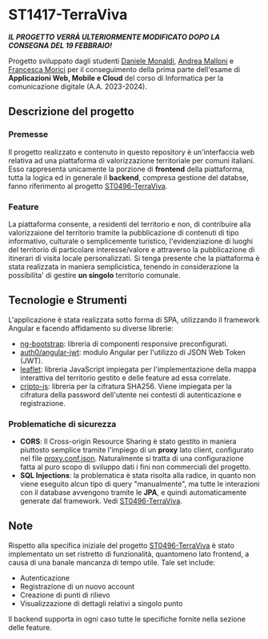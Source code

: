 # ST1417-TerraViva

_**IL PROGETTO VERRÀ ULTERIORMENTE MODIFICATO DOPO LA CONSEGNA DEL 19 FEBBRAIO!**_

Progetto sviluppato dagli studenti [Daniele Monaldi](https://github.com/danielemonaldi), [Andrea Malloni](https://github.com/AndreaMalloni) e [Francesca Morici](https://github.com/Frangiosc) per il conseguimento della prima parte dell'esame di **Applicazioni Web, Mobile e Cloud** del corso di Informatica per la comunicazione digitale (A.A. 2023-2024).

## Descrizione del progetto
### Premesse
Il progetto realizzato e contenuto  in questo repository è un'interfaccia web relativa ad una piattaforma di valorizzazione territoriale per comuni italiani. Esso rappresenta unicamente la porzione di **frontend** della piattaforma, tutta la logica ed in generale il **backend**, compresa gestione del databse, fanno riferimento al progetto [ST0496-TerraViva](https://github.com/danielemonaldi/ST0496-TerraViva).
### Feature
La piattaforma consente, a residenti del territorio e non, di contribuire alla valorizzaione del territorio tramite la pubblicazione di contenuti di tipo informativo, culturale o semplicemente turistico, l'evidenziazione di luoghi del territorio di particolare interesse/valore e attraverso la pubblicazione di itinerari di visita locale personalizzati.
Si tenga presente che la piattaforma è stata realizzata in maniera semplicistica, tenendo in considerazione la possibilita' di gestire **un singolo** territorio comunale.


## Tecnologie e Strumenti
L'applicazione è stata realizzata sotto forma di SPA, utilizzando il framework Angular e facendo affidamento su diverse librerie:

- [ng-bootstrap](https://www.npmjs.com/package/@ng-bootstrap/ng-bootstrap): libreria di componenti responsive preconfigurati.
- [auth0/angular-jwt](https://www.npmjs.com/package/@auth0/angular-jwt): modulo Angular per l'utilizzo di JSON Web Token (JWT).
- [leaflet](https://www.npmjs.com/package/leaflet): libreria JavaScript impiegata per l'implementazione della mappa interattiva del territorio gestito e delle feature ad essa correlate.
- [cripto-js](https://www.npmjs.com/package/crypto-js): libreria per la cifratura SHA256. Viene impiegata per la cifratura della password dell'utente nei contesti di autenticazione e registrazione.

### Problematiche di sicurezza
- **CORS**: Il Cross-origin Resource Sharing  è stato gestito in maniera piuttosto semplice tramite l'impiego di un **proxy** lato client, configurato nel file [proxy.conf.json](src/proxy.conf.json). Naturalmente si tratta di una configurazione fatta al puro scopo di sviluppo dati i fini non commerciali del progetto.
- **SQL Injections**: la problematica è stata risolta alla radice, in quanto non viene eseguito alcun tipo di query "manualmente", ma tutte le interazioni con il database avvengono tramite le **JPA**, e quindi automaticamente generate dal framework. Vedi  [ST0496-TerraViva](https://github.com/danielemonaldi/ST0496-TerraViva).

## Note
Rispetto alla specifica iniziale del progetto [ST0496-TerraViva](https://github.com/danielemonaldi/ST0496-TerraViva) è stato implementato un set ristretto di funzionalità, quantomeno lato frontend, a causa di una banale mancanza di tempo utile. Tale set include:

- Autenticazione
- Registrazione di un nuovo account
- Creazione di punti di rilievo
- Visualizzazione di dettagli relativi a singolo punto

Il backend supporta in ogni caso tutte le specifiche fornite nella sezione delle feature.
